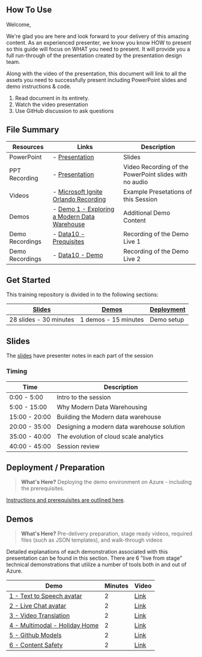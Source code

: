 ## How To Use

Welcome,

We're glad you are here and look forward to your delivery of this amazing content. As an experienced presenter, we know you know HOW to present so this guide will focus on WHAT you need to present. It will provide you a full run-through of the presentation created by the presentation design team. 

Along with the video of the presentation, this document will link to all the assets you need to successfully present including PowerPoint slides and demo instructions &
code.

1.  Read document in its entirety.
2.  Watch the video presentation
3.  Use GitHub discussion to ask questions

## File Summary

| Resources          | Links                            | Description |
|-------------------|----------------------------------|-------------------|
| PowerPoint        | - [Presentation](presentations.md) | Slides |
| PPT Recording     | - [Presentation](https://globaleventcdn.blob.core.windows.net/assets/data/data10/DATA10.mp4) | Video Recording of the PowerPoint slides with no audio |
| Videos            | - [Microsoft Ignite Orlando Recording](https://myignite.techcommunity.microsoft.com/sessions/84354) | Example Presetations of this Session |
| Demos             | - [Demo 1 - Exploring a Modern Data Warehouse](demos/README.md#demo-1---exploring-a-modern-data-warehouse) | Additional Demo Content | 
| Demo Recordings           | - [Data10 - Prequisites](https://globaleventcdn.blob.core.windows.net/assets/data/data10/Data10_Prerequisites-NoAudio.mp4) | Recording of the Demo Live 1 | 
| Demo Recordings           | - [Data10 - Demo](https://globaleventcdn.blob.core.windows.net/assets/data/data10/Data10-Demo-NoAudio.mp4 ) | Recording of the Demo Live 2 | 



## Get Started

This training repository is divided in to the following sections:

| [Slides](#slides) | [Demos](demos/README.md) | [Deployment](deployment/README.md) | 
|-------------------|---------------------------|--------------------------------------
| 28 slides - 30 minutes| 1 demos - 15 minutes | Demo setup

## Slides

The [slides](presentations.md) have presenter notes in each part of the session

### Timing

| Time        | Description 
--------------|-------------
0:00 - 5:00   | Intro to the session 
5:00 - 15:00  | Why Modern Data Warehousing
15:00 - 20:00 | Building the Modern data warehouse
20:00 - 35:00 | Designing a modern data warehouse solution
35:00 - 40:00 | The evolution of cloud scale analytics
40:00 - 45:00 | Session review

## Deployment / Preparation

>**What's Here?** Deploying the demo environment on Azure - including the prerequisites.

[Instructions and prerequisites are outlined here](deployment/README.md). 


## Demos

> **What's Here?** Pre-delivery preparation, stage ready videos, required files (such as JSON templates), and walk-through videos

Detailed explanations of each demonstration associated with this presentation can be found in this section. There are 6 "live from stage" technical demonstrations that utilize a number of tools both in and out of Azure.

| Demo 	                                                                                               | Minutes | Video |
-------------------------------------------------------------------------------------------------------|---------|----------------- | 
|  [1 - Text to Speech avatar](text-to-speech-avatar-demo)      | 2       | [Link]() |
|  [2 - Live Chat avatar](live-chat-avatar-demo)                | 2       | [Link]() |
|  [3 - Video Translation](video-translation-demo)              | 2       | [Link]() |
|  [4 - Multimodal - Holiday Home](multimodal)                  | 2       | [Link]() |
|  [5 - Github Models](github-models)                           | 2       | [Link]() |
|  [6 - Content Safety](text-to-speech-avatar-demo)             | 2       | [Link]() |
